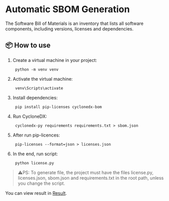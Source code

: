 # Automatic SBOM Generation

The Software Bill of Materials is an inventory that lists all software components, including versions, licenses and dependencies.

## 📦 How to use

1. Create a virtual machine in your project:

        python -m venv venv

2. Activate the virtual machine:

        venv\Scripts\activate

3. Install dependencies:

        pip install pip-licenses cyclonedx-bom

4. Run CycloneDX:

        cyclonedx-py requirements requirements.txt > sbom.json

5. After run pip-licences:

        pip-licenses --format=json > licenses.json

6. In the end, run script:

        python license.py

> ⚠️PS: To generate file, the project must have the files license.py, licenses.json, sbom.json and requirements.txt in the root path, unless you change the script.

You can view result in [Result](./SBOM.md).